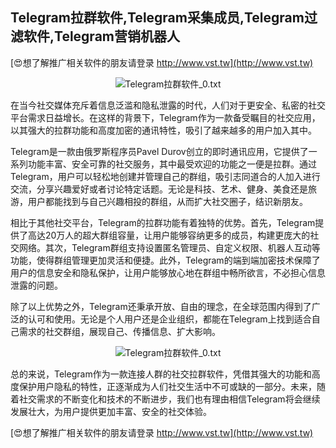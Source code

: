 ## **Telegram拉群软件,Telegram采集成员,Telegram过滤软件,Telegram营销机器人**

[😍想了解推广相关软件的朋友请登录 http://www.vst.tw](http://www.vst.tw)

 <center><img src="https://vst.tw/MP4/tuiguang/png/1.png" alt="Telegram拉群软件_0.txt"></center>

在当今社交媒体充斥着信息泛滥和隐私泄露的时代，人们对于更安全、私密的社交平台需求日益增长。在这样的背景下，Telegram作为一款备受瞩目的社交应用，以其强大的拉群功能和高度加密的通讯特性，吸引了越来越多的用户加入其中。

Telegram是一款由俄罗斯程序员Pavel Durov创立的即时通讯应用，它提供了一系列功能丰富、安全可靠的社交服务，其中最受欢迎的功能之一便是拉群。通过Telegram，用户可以轻松地创建并管理自己的群组，吸引志同道合的人加入进行交流，分享兴趣爱好或者讨论特定话题。无论是科技、艺术、健身、美食还是旅游，用户都能找到与自己兴趣相投的群组，从而扩大社交圈子，结识新朋友。

相比于其他社交平台，Telegram的拉群功能有着独特的优势。首先，Telegram提供了高达20万人的超大群组容量，让用户能够容纳更多的成员，构建更庞大的社交网络。其次，Telegram群组支持设置匿名管理员、自定义权限、机器人互动等功能，使得群组管理更加灵活和便捷。此外，Telegram的端到端加密技术保障了用户的信息安全和隐私保护，让用户能够放心地在群组中畅所欲言，不必担心信息泄露的问题。

除了以上优势之外，Telegram还秉承开放、自由的理念，在全球范围内得到了广泛的认可和使用。无论是个人用户还是企业组织，都能在Telegram上找到适合自己需求的社交群组，展现自己、传播信息、扩大影响。

 <center><img src="https://vst.tw/MP4/tuiguang/png/2.png" alt="Telegram拉群软件_0.txt"></center>

总的来说，Telegram作为一款连接人群的社交拉群软件，凭借其强大的功能和高度保护用户隐私的特性，正逐渐成为人们社交生活中不可或缺的一部分。未来，随着社交需求的不断变化和技术的不断进步，我们也有理由相信Telegram将会继续发展壮大，为用户提供更加丰富、安全的社交体验。

[😍想了解推广相关软件的朋友请登录 http://www.vst.tw](http://www.vst.tw)



